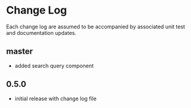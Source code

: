 # Change Log

Each change log are assumed to be accompanied by associated unit test and documentation updates.

## master

- added search query component

## 0.5.0

- initial release with change log file
